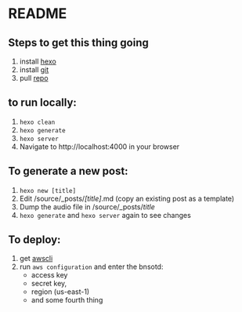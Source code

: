 # README

## Steps to get this thing going 

1. install [hexo](https://hexo.io/docs/index.html)
2. install [git](https://git-scm.com/downloads)
3. pull [repo](https://github.com/enichol/bnsotd.git)


## to run locally:

1. `hexo clean`
2. `hexo generate`
3. `hexo server`
4. Navigate to http://localhost:4000 in your browser

## To generate a new post:
1. `hexo new [title]`
2. Edit  /source/\_posts/_[title]_.md (copy an existing post as a template)
3. Dump the audio file in /source/_posts/_title_
4. `hexo generate` and `hexo server` again to see changes

## To deploy:

1. get [awscli](https://docs.aws.amazon.com/cli/latest/userguide/installing.html)
2. run `aws configuration`  and enter the bnsotd:
    * access key
    * secret key, 
    * region (us-east-1) 
    * and some fourth thing

